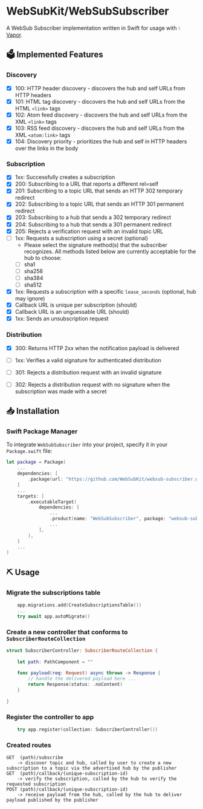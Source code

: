 # WebSubKit/WebSubSubscriber

A WebSub Subscriber implementation written in Swift for usage with 💧 [Vapor](https://github.com/vapor/vapor).

## 🗳️ Implemented Features

### Discovery

* [x] 100: HTTP header discovery - discovers the hub and self URLs from HTTP headers
* [x] 101: HTML tag discovery - discovers the hub and self URLs from the HTML `<link>` tags
* [x] 102: Atom feed discovery - discovers the hub and self URLs from the XML `<link>` tags
* [x] 103: RSS feed discovery - discovers the hub and self URLs from the XML `<atom:link>` tags
* [x] 104: Discovery priority - prioritizes the hub and self in HTTP headers over the links in the body

### Subscription

* [x] 1xx: Successfully creates a subscription
* [x] 200: Subscribing to a URL that reports a different rel=self
* [x] 201: Subscribing to a topic URL that sends an HTTP 302 temporary redirect
* [x] 202: Subscribing to a topic URL that sends an HTTP 301 permanent redirect
* [x] 203: Subscribing to a hub that sends a 302 temporary redirect
* [x] 204: Subscribing to a hub that sends a 301 permanent redirect
* [x] 205: Rejects a verification request with an invalid topic URL
* [ ] 1xx: Requests a subscription using a secret (optional)
  * Please select the signature method(s) that the subscriber recognizes. All methods listed below are currently acceptable for the hub to choose:
  * [ ] sha1
  * [ ] sha256
  * [ ] sha384
  * [ ] sha512
* [x] 1xx: Requests a subscription with a specific `lease_seconds` (optional, hub may ignore)
* [x] Callback URL is unique per subscription (should)
* [x] Callback URL is an unguessable URL (should)
* [x] 1xx: Sends an unsubscription request

### Distribution

* [x] 300: Returns HTTP 2xx when the notification payload is delivered
* [ ] 1xx: Verifies a valid signature for authenticated distribution
* [ ] 301: Rejects a distribution request with an invalid signature
* [ ] 302: Rejects a distribution request with no signature when the subscription was made with a secret


## 📥 Installation

### Swift Package Manager

To integrate `WebSubSubscriber` into your project, specify it in your `Package.swift` file:

```swift
let package = Package(
    ...
    dependencies: [
        .package(url: "https://github.com/WebSubKit/websub-subscriber.git", from: "0.3.2"),
    ]
    ...
    targets: [
        .executableTarget(
            dependencies: [
                ...
                .product(name: "WebSubSubscriber", package: "websub-subscriber"),
                ...
            ],
        ),
    ]
    ...
)
```


## ⛏️ Usage

### Migrate the subscriptions table

```swift 
    app.migrations.add(CreateSubscriptionsTable())
    ...
    try await app.autoMigrate()
```

### Create a new controller that conforms to `SubscriberRouteCollection`

```swift
struct SubscriberController: SubscriberRouteCollection {
    
    let path: PathComponent = ""
    
    func payload(req: Request) async throws -> Response {
        // handle the delivered payload here ...
        return Response(status: .noContent)
    }
    
}
```

### Register the controller to app

```swift
    try app.register(collection: SubscriberController())
```

### Created routes
```
GET  (path)/subscribe 
    -> discover topic and hub, called by user to create a new subscription to a topic via the advertised hub by the publisher 
GET  (path)/callback/(unique-subscription-id)
    -> verify the subscription, called by the hub to verify the requested subscription
POST (path)/callback/(unique-subscription-id)
    -> receive payload from the hub, called by the hub to deliver payload published by the publisher
```
